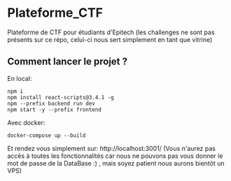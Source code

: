 # Plateforme_CTF
Plateforme de CTF pour étudiants d'Epitech (les challenges ne sont pas présents sur ce répo, celui-ci nous sert simplement en tant que vitrine)

## Comment lancer le projet ?
En local:
```
npm i
npm install react-scripts@3.4.1 -g
npm --prefix backend run dev
npm start -y --prefix frontend
```
Avec docker:
```
docker-compose up --build
```
Et rendez vous simplement sur: http://localhost:3001/
(Vous n'aurez pas accès à toutes les fonctionnalités car nous ne pouvons pas vous donner le mot de passe de la DataBase :) , mais soyez patient nous aurons bientôt un VPS)
